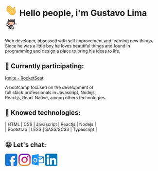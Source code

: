    
<h1> <img src="/wave.gif" width="40px"> Hello people, i'm Gustavo Lima <img src="/87202985-820dcb80-c2b6-11ea-9f56-7ec461c497c3.gif" width="40px"></h1>
<p>
    Web developer, obsessed with self improvement and learning new things.<br>
    Since he was a little boy he loves beautiful things and found in<br> programming and design a place to bring his ideas to life.
</p>

<h2>🚀 Currently participating: </h2>
<a href="https://rocketseat.com.br/">Ignite - RocketSeat</a>
<p>A bootcamp focused on the development of <br>
full stack professionals in Javascript, Nodejs,<br>
Reactjs, React Native, among others technologies.</p>

<h2> 🤖 Knowed technologies:</h2>
<p>| HTML | CSS | Javascript | Reactjs | Nodejs | <br>
   | Bootstrap | LESS | SASS/SCSS | Typescript |</p>
   


<h2> 😀 Let's chat:</h2>
<p align="left">
<a href="https://www.facebook.com/gustavo.lima.961556"><img src="/facebook.svg" width="40px"></a>
<a href="https://www.instagram.com/risin.gus/"><img src="/instagram.svg" width="40px" ></a>
<a href="mailto:gustavo.it@outlook.com"><img src="/outlook.svg" width="40px" ></a>
<a href="https://www.linkedin.com/in/gustavo-lima-44b425b1/"><img src="/linkedin.svg" width="40px"></a>
</p>
  
